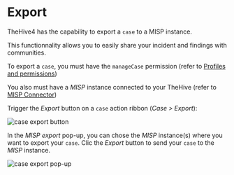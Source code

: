 # Export

TheHive4 has the capability to export a `case` to a MISP instance.

This functionnality allows you to easily share your incident and findings with communities. 

To export a `case`, you must have the `manageCase` permission (refer to [Profiles and permissions](../../Administrators/profiles/))

You also must have a *MISP* instance connected to your TheHive (refer to [MISP Connector](../../../Installation-and-configuration/configuration/connectors-misp/))

Trigger the *Export* button on a `case` action ribbon (*Case > Export*):

![case export button](../images/case-export.png)

In the *MISP export* pop-up, you can chose the *MISP* instance(s) where you want to export your `case`. Clic the *Export* button to send your `case` to the *MISP* instance.

![case export pop-up](../images/case-export-instance.png)